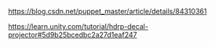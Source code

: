 https://blog.csdn.net/puppet_master/article/details/84310361


https://learn.unity.com/tutorial/hdrp-decal-projector#5d9b25bcedbc2a27d1eaf247